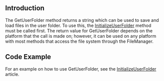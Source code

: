## Introduction

The GetUserFolder method returns a string which can be used to save and load files in the user folder. To use this, the [InitializeUserFolder](/frb/docs/index.php?title=FlatRedBall.IO.FileManager.InitializeUserFolder "FlatRedBall.IO.FileManager.InitializeUserFolder") method must be called first. The return value for GetUserFolder depends on the platform that the call is made on; however, it can be used on any platform with most methods that access the file system through the FileManager.

## Code Example

For an example on how to use GetUserFolder, see the [InitializeUserFolder](/frb/docs/index.php?title=FlatRedBall.IO.FileManager.InitializeUserFolder "FlatRedBall.IO.FileManager.InitializeUserFolder") article.

